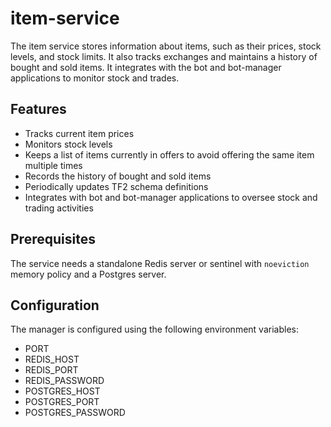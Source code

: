 # item-service

The item service stores information about items, such as their prices, stock levels, and stock limits. It also tracks exchanges and maintains a history of bought and sold items. It integrates with the bot and bot-manager applications to monitor stock and trades.

## Features

- Tracks current item prices
- Monitors stock levels
- Keeps a list of items currently in offers to avoid offering the same item multiple times
- Records the history of bought and sold items
- Periodically updates TF2 schema definitions
- Integrates with bot and bot-manager applications to oversee stock and trading activities

## Prerequisites

The service needs a standalone Redis server or sentinel with `noeviction` memory policy and a Postgres server.

## Configuration

The manager is configured using the following environment variables:

- PORT
- REDIS_HOST
- REDIS_PORT
- REDIS_PASSWORD
- POSTGRES_HOST
- POSTGRES_PORT
- POSTGRES_PASSWORD
